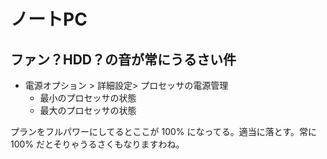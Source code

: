 # ノートPC

## ファン？HDD？の音が常にうるさい件
- 電源オプション > 詳細設定> プロセッサの電源管理
    - 最小のプロセッサの状態
    - 最大のプロセッサの状態

プランをフルパワーにしてるとここが 100% になってる。適当に落とす。常に 100% だとそりゃうるさくもなりますわね。
